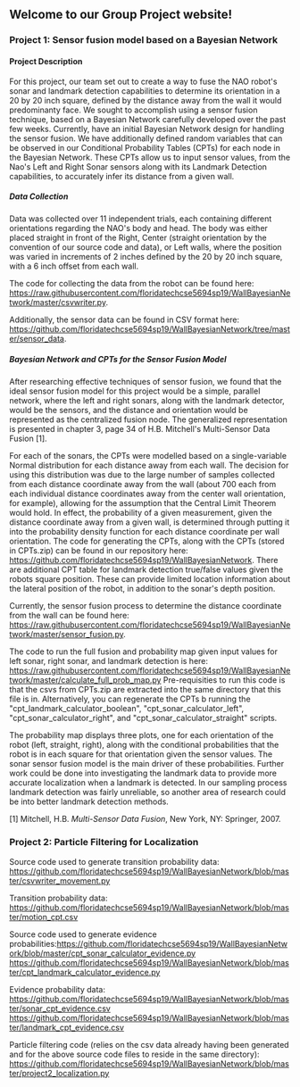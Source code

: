 ## Welcome to our Group Project website!

### Project 1: Sensor fusion model based on a Bayesian Network


#### Project Description

For this project, our team set out to create a way to fuse the NAO robot's sonar and landmark detection capabilities to determine its orientation in a 20 by 20 inch square, defined by the distance away from the wall it would predominanty face. We sought to accomplish using a sensor fusion technique, based on a Bayesian Network carefully developed over the past few weeks. Currently, have an initial Bayesian Network design for handling the sensor fusion. We have additionally defined random variables that can be observed in our Conditional Probability Tables (CPTs) for each node in the Bayesian Network. These CPTs allow us to input sensor values, from the Nao's Left and Right Sonar sensors along with its Landmark Detection capabilities, to accurately infer its distance from a given wall.

##### Data Collection

Data was collected over 11 independent trials, each containing different orientations regarding the NAO's body and head. The body was either placed straight in front of the Right, Center (straight orientation by the convention of our source code and data), or Left walls, where the position was varied in increments of 2 inches defined by the 20 by 20 inch square, with a 6 inch offset from each wall.

The code for collecting the data from the robot can be found here: https://raw.githubusercontent.com/floridatechcse5694sp19/WallBayesianNetwork/master/csvwriter.py.

Additionally, the sensor data can be found in CSV format here: https://github.com/floridatechcse5694sp19/WallBayesianNetwork/tree/master/sensor_data.

##### Bayesian Network and CPTs for the Sensor Fusion Model

After researching effective techniques of sensor fusion, we found that the ideal sensor fusion model for this project would be a simple, parallel network, where the left and right sonars, along with the landmark detector, would be the sensors, and the distance and orientation would be represented as the centralized fusion node. The generalized representation is presented in chapter 3, page 34 of H.B. Mitchell's Multi-Sensor Data Fusion [1]. 

For each of the sonars, the CPTs were modelled based on a single-variable Normal distribution for each distance away from each wall. The decision for using this distribution was due to the large number of samples collected from each distance coordinate away from the wall (about 700 each from each individual distance coordinates away from the center wall orientation, for example), allowing for the assumption that the Central Limit Theorem would hold. In effect, the probability of a given measurement, given the distance coordinate away from a given wall, is determined through putting it into the probability density function for each distance coordinate per wall orientation. The code for generating the CPTs, along with the CPTs (stored in CPTs.zip) can be found in our repository here: https://github.com/floridatechcse5694sp19/WallBayesianNetwork. There are additional CPT table for landmark detection true/false values given the robots square position. These can provide limited location information about the lateral position of the robot, in addition to the sonar's depth position.

Currently, the sensor fusion process to determine the distance coordinate from the wall can be found here: https://raw.githubusercontent.com/floridatechcse5694sp19/WallBayesianNetwork/master/sensor_fusion.py. 

The code to run the full fusion and probability map given input values for left sonar, right sonar, and landmark detection is here:
https://raw.githubusercontent.com/floridatechcse5694sp19/WallBayesianNetwork/master/calculate_full_prob_map.py
Pre-requisities to run this code is that the csvs from CPTs.zip are extracted into the same directory that this file is in. Alternatively, you can regenerate the CPTs b running the "cpt_landmark_calculator_boolean", "cpt_sonar_calculator_left", "cpt_sonar_calculator_right", and "cpt_sonar_calculator_straight" scripts.

The probability map displays three plots, one for each orientation of the robot (left, straight, right), along with the conditional probabilities that the robot is in each square for that orientation given the sensor values. The sonar sensor fusion model is the main driver of these probabilities. Further work could be done into investigating the landmark data to provide more accurate localization when a landmark is detected. In our sampling process landmark detection was fairly unreliable, so another area of research could be into better landmark detection methods.

[1] Mitchell, H.B. *Multi-Sensor Data Fusion*, New York, NY: Springer, 2007.


### Project 2: Particle Filtering for Localization

Source code used to generate transition probability data: https://github.com/floridatechcse5694sp19/WallBayesianNetwork/blob/master/csvwriter_movement.py

Transition probability data: https://github.com/floridatechcse5694sp19/WallBayesianNetwork/blob/master/motion_cpt.csv

Source code used to generate evidence probabilities:https://github.com/floridatechcse5694sp19/WallBayesianNetwork/blob/master/cpt_sonar_calculator_evidence.py 
https://github.com/floridatechcse5694sp19/WallBayesianNetwork/blob/master/cpt_landmark_calculator_evidence.py

Evidence probability data:
https://github.com/floridatechcse5694sp19/WallBayesianNetwork/blob/master/sonar_cpt_evidence.csv
https://github.com/floridatechcse5694sp19/WallBayesianNetwork/blob/master/landmark_cpt_evidence.csv

Particle filtering code (relies on the csv data already having been generated and for the above source code files to reside in the same directory):
https://github.com/floridatechcse5694sp19/WallBayesianNetwork/blob/master/project2_localization.py
